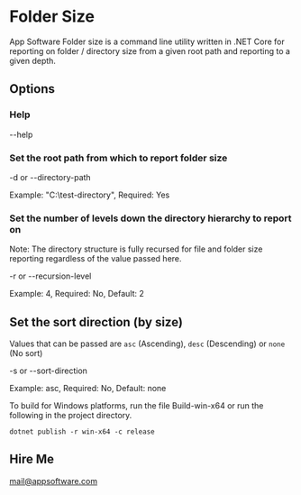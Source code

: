 # Folder Size

App Software Folder size is a command line utility written in .NET Core for reporting on folder / directory size from a given root path and reporting to a given depth.

## Options

### Help 

--help

### Set the root path from which to report folder size

-d or --directory-path 

Example: "C:\test-directory", Required: Yes

### Set the number of levels down the directory hierarchy to report on

Note: The directory structure is fully recursed for file and folder size reporting regardless of the value passed here.

-r or --recursion-level 

Example: 4, Required: No, Default: 2

## Set the sort direction (by size)

Values that can be passed are `asc` (Ascending), `desc` (Descending) or `none` (No sort)

-s or --sort-direction

Example: asc, Required: No, Default: none

To build for Windows platforms, run the file Build-win-x64 or run the following in the project directory. 

	dotnet publish -r win-x64 -c release

## Hire Me

mail@appsoftware.com
